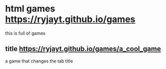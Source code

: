 # html games https://ryjayt.github.io/games
this is full of games

## title https://ryjayt.github.io/games/a_cool_game
a game that changes the tab title
